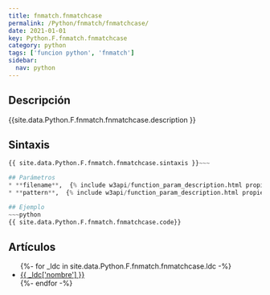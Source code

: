 ```yaml
---
title: fnmatch.fnmatchcase
permalink: /Python/fnmatch/fnmatchcase/
date: 2021-01-01
key: Python.F.fnmatch.fnmatchcase
category: python
tags: ['funcion python', 'fnmatch']
sidebar: 
  nav: python
---
```


## Descripción
{{site.data.Python.F.fnmatch.fnmatchcase.description }}

## Sintaxis
~~~python
{{ site.data.Python.F.fnmatch.fnmatchcase.sintaxis }}~~~

## Parámetros
* **filename**,  {% include w3api/function_param_description.html propiedad=site.data.Python.F.fnmatch.fnmatchcase valor="filename" %}
* **pattern**,  {% include w3api/function_param_description.html propiedad=site.data.Python.F.fnmatch.fnmatchcase valor="pattern" %}

## Ejemplo
~~~python
{{ site.data.Python.F.fnmatch.fnmatchcase.code}}
~~~

## Artículos
<ul>
{%- for _ldc in site.data.Python.F.fnmatch.fnmatchcase.ldc -%}
   <li>
       <a href="{{_ldc['url'] }}">{{ _ldc['nombre'] }}</a>
   </li>
{%- endfor -%}
</ul>
